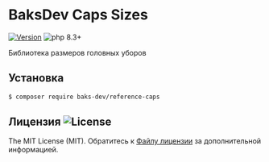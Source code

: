 # BaksDev Caps Sizes

[![Version](https://img.shields.io/badge/version-7.1.0-blue)](https://github.com/baks-dev/reference-caps/releases)
![php 8.3+](https://img.shields.io/badge/php-min%208.3-red.svg)



Библиотека размеров головных уборов

## Установка

``` bash
$ composer require baks-dev/reference-caps
```

## Лицензия ![License](https://img.shields.io/badge/MIT-green)

The MIT License (MIT). Обратитесь к [Файлу лицензии](LICENSE.md) за дополнительной информацией.

